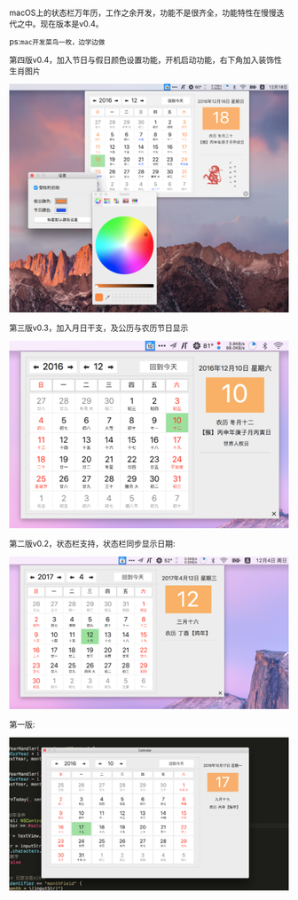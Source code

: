# 
macOS上的状态栏万年历，工作之余开发，功能不是很齐全，功能特性在慢慢迭代之中。现在版本是v0.4。

ps:`mac开发菜鸟一枚，边学边做`

第四版v0.4，加入节日与假日颜色设置功能，开机启动功能，右下角加入装饰性生肖图片

![](https://github.com/bugcoding/macOSCalendar/blob/master/screenshots/statebarcalendar_v0.4.png)

第三版v0.3，加入月日干支，及公历与农历节日显示

![](https://github.com/bugcoding/macOSCalendar/blob/master/screenshots/statebarcalendar_v0.3.png)

第二版v0.2，状态栏支持，状态栏同步显示日期:

![](https://github.com/bugcoding/macOSCalendar/blob/master/screenshots/macCalendar_v0.2.png)



第一版:

![](https://github.com/bugcoding/macOSCalendar/blob/master/screenshots/bugcodeCalendar_v0.11.png)
